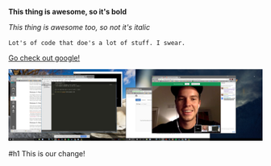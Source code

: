 **This thing is awesome, so it's bold**

*This thing is awesome too, so not it's italic*

```
Lot's of code that doe's a lot of stuff. I swear.
```
[Go check out google!](http://www.google.com)

![working on gps picture](gps.jpg)

#h1 This is our change!
